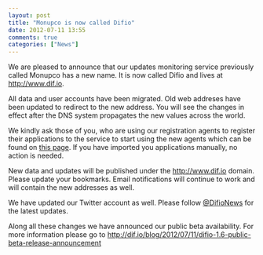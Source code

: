 ```yaml
---
layout: post
title: "Monupco is now called Difio"
date: 2012-07-11 13:55
comments: true
categories: ["News"]
---
```


We are pleased to announce that our updates monitoring service previously called
Monupco has a new name. It is now called Difio and lives at <http://www.dif.io>.

All data and user accounts have been migrated. Old web addreses have been updated
to redirect to the new address. You will see the changes in effect after the DNS
system propagates the new values across the world.

We kindly ask those of you, who are using our registration agents to register their
applications to the service to start using the new agents which can be found on
[this page](http://www.dif.io/register/). If you have imported you applications manually,
no action is needed.

New data and updates will be published under the <http://www.dif.io> domain. Please
update your bookmarks. Email notifications will continue to work and will contain the
new addresses as well.

We have updated our Twitter account as well. Please follow [@DifioNews](http://twitter.com/DifioNews)
for the latest updates.

Along all these changes we have announced our public beta availability. For more information
please go to <http://dif.io/blog/2012/07/11/difio-1.6-public-beta-release-announcement>

